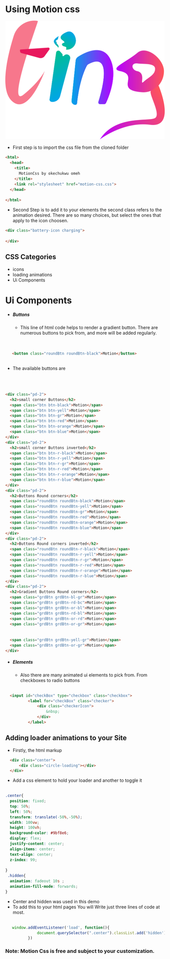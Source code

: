 
# Using Motion css
![Ting Logo](/img/logo.png)
*  First step is to import  the css file from the cloned  folder
```html 
<html>
  <head>
    <title>
      MotionCss by okechukwu omeh 
    </title>
    <link rel="stylesheet" href="motion-css.css">
  </head>
      
</html>

```
* Second Step is to add it to your elements the second class refers to the animation desired.
There are so many choices, but select the ones that apply to the icon choosen.
```html 
<div class="battery-icon charging">
   
</div>
```

## CSS Categories
* icons
* loading animations
* Ui Components


# Ui Components
 * ##### Buttons
     * This line of html code helps to render a gradient button.
     There are numerous buttons to pick from, and more will be added regularly.
 ```html

  
    <button class="roundBtn roundBtn-black">Motion</button>
    
 ``` 
 * The available buttons are
    
  ```html
      
        
          
<div class="pd-2">
    <h2>small corner Buttons</h2>
    <span class="btn btn-black">Motion</span>
    <span class="btn btn-yell">Motion</span>
    <span class="btn btn-gr">Motion</span>
    <span class="btn btn-red">Motion</span>
    <span class="btn btn-orange">Motion</span>
    <span class="btn btn-blue">Motion</span>
</div>
<div class="pd-2">
    <h2>small corner Buttons inverted</h2>
    <span class="btn btn-r-black">Motion</span>
    <span class="btn btn-r-yell">Motion</span>
    <span class="btn btn-r-gr">Motion</span>
    <span class="btn btn-r-red">Motion</span>
    <span class="btn btn-r-orange">Motion</span>
    <span class="btn btn-r-blue">Motion</span>
</div>
<div class="pd-2">
    <h2>Buttons Round corners</h2>
    <span class="roundBtn roundBtn-black">Motion</span>
    <span class="roundBtn roundBtn-yell">Motion</span>
    <span class="roundBtn roundBtn-gr">Motion</span>
    <span class="roundBtn roundBtn-red">Motion</span>
    <span class="roundBtn roundBtn-orange">Motion</span>
    <span class="roundBtn roundBtn-blue">Motion</span>
</div>
<div class="pd-2">
    <h2>Buttons Round corners inverted</h2>
    <span class="roundBtn roundBtn-r-black">Motion</span>
    <span class="roundBtn roundBtn-r-yell">Motion</span>
    <span class="roundBtn roundBtn-r-gr">Motion</span>
    <span class="roundBtn roundBtn-r-red">Motion</span>
    <span class="roundBtn roundBtn-r-orange">Motion</span>
    <span class="roundBtn roundBtn-r-blue">Motion</span>
</div>
<div class="pd-2">
    <h2>Gradient Buttons Round corners</h2>
    <span class="grdBtn grdBtn-bl-gr">Motion</span>
    <span class="grdBtn grdBtn-rd-bc">Motion</span>
    <span class="grdBtn grdBtn-or-bl">Motion</span>
    <span class="grdBtn grdBtn-rd-bl">Motion</span>
    <span class="grdBtn grdBtn-or-rd">Motion</span>
    <span class="grdBtn grdBtn-or-gr">Motion</span>


    <span class="grdBtn grdBtn-yell-gr">Motion</span>
    <span class="grdBtn grdBtn-or-gr">Motion</span>
</div>
 ```
          

* ##### Elements
   * Also there are many animated ui elements to pick from. From checkboxes to radio buttons
 
 ```html

   <input id="checkBox" type="checkbox" class="checkbox">
           <label for="checkBox" class="checker">
               <div class="checkerIcon">
                   &nbsp;
               </div>
           </label>
```


##  Adding loader animations to your Site
* Firstly, the html markup
```html
  <div class="center">
      <div class="circle-loading"></div>
  </div>
```
* Add a css element to hold your loader and another to toggle it
```css

.center{
  position: fixed;
  top: 50%;
  left: 50%;
  transform: translate(-50%,-50%);
  width: 100vw;
  height: 100vh;
  background-color: #9bf8e6;
  display: flex;
  justify-content: center;
  align-items: center;
  text-align: center;
  z-index: 99;

}
 .hidden{
  animation: fadeout 10s ;
  animation-fill-mode: forwards;
}
```
* Center and hidden was used in this demo
* To add this to your html pages You will Write just three lines of code at most. 

```javascript

   window.addEventListener('load', function(){
              document.querySelector(".center").classList.add('hidden');
          })

```

### Note: Motion Css is free and subject to your customization.

